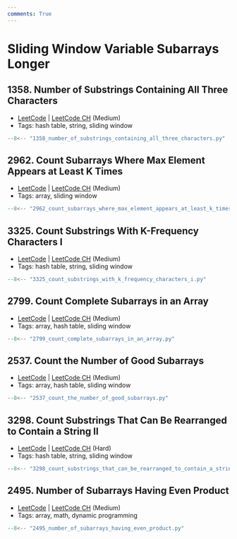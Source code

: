 ```yaml
---
comments: True
---
```


# Sliding Window Variable Subarrays Longer

## 1358. Number of Substrings Containing All Three Characters

-   [LeetCode](https://leetcode.com/problems/number-of-substrings-containing-all-three-characters/) | [LeetCode CH](https://leetcode.cn/problems/number-of-substrings-containing-all-three-characters/) (Medium)
-   Tags: hash table, string, sliding window

```python
--8<-- "1358_number_of_substrings_containing_all_three_characters.py"
```

## 2962. Count Subarrays Where Max Element Appears at Least K Times

-   [LeetCode](https://leetcode.com/problems/count-subarrays-where-max-element-appears-at-least-k-times/) | [LeetCode CH](https://leetcode.cn/problems/count-subarrays-where-max-element-appears-at-least-k-times/) (Medium)
-   Tags: array, sliding window

```python
--8<-- "2962_count_subarrays_where_max_element_appears_at_least_k_times.py"
```

## 3325. Count Substrings With K-Frequency Characters I

-   [LeetCode](https://leetcode.com/problems/count-substrings-with-k-frequency-characters-i/) | [LeetCode CH](https://leetcode.cn/problems/count-substrings-with-k-frequency-characters-i/) (Medium)
-   Tags: hash table, string, sliding window

```python
--8<-- "3325_count_substrings_with_k_frequency_characters_i.py"
```

## 2799. Count Complete Subarrays in an Array

-   [LeetCode](https://leetcode.com/problems/count-complete-subarrays-in-an-array/) | [LeetCode CH](https://leetcode.cn/problems/count-complete-subarrays-in-an-array/) (Medium)
-   Tags: array, hash table, sliding window

```python
--8<-- "2799_count_complete_subarrays_in_an_array.py"
```

## 2537. Count the Number of Good Subarrays

-   [LeetCode](https://leetcode.com/problems/count-the-number-of-good-subarrays/) | [LeetCode CH](https://leetcode.cn/problems/count-the-number-of-good-subarrays/) (Medium)
-   Tags: array, hash table, sliding window

```python
--8<-- "2537_count_the_number_of_good_subarrays.py"
```

## 3298. Count Substrings That Can Be Rearranged to Contain a String II

-   [LeetCode](https://leetcode.com/problems/count-substrings-that-can-be-rearranged-to-contain-a-string-ii/) | [LeetCode CH](https://leetcode.cn/problems/count-substrings-that-can-be-rearranged-to-contain-a-string-ii/) (Hard)
-   Tags: hash table, string, sliding window

```python
--8<-- "3298_count_substrings_that_can_be_rearranged_to_contain_a_string_ii.py"
```

## 2495. Number of Subarrays Having Even Product

-   [LeetCode](https://leetcode.com/problems/number-of-subarrays-having-even-product/) | [LeetCode CH](https://leetcode.cn/problems/number-of-subarrays-having-even-product/) (Medium)
-   Tags: array, math, dynamic programming

```python
--8<-- "2495_number_of_subarrays_having_even_product.py"
```
